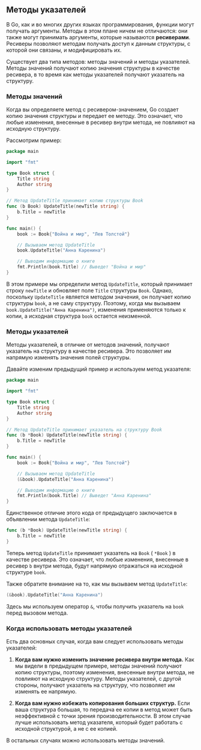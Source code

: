<h2>Методы указателей</h2>

В Go, как и во многих других языках программирования, функции могут получать аргументы. Методы в этом плане ничем не отличаются: они также могут принимать аргументы, которые называются **ресиверами**.  Ресиверы позволяют методам получать доступ к данным структуры, с которой они связаны, и модифицировать их.

Существует два типа методов: методы значений и методы указателей.  Методы значений получают копию значения структуры в качестве ресивера, в то время как методы указателей получают указатель на структуру.

<h3>Методы значений</h3>

Когда вы определяете метод с ресивером-значением, Go создает копию значения структуры и передает ее методу.  Это означает, что любые изменения, внесенные в ресивер внутри метода, не повлияют на исходную структуру.

Рассмотрим пример:

```go
package main

import "fmt"

type Book struct {
	Title string
	Author string
}

// Метод UpdateTitle принимает копию структуры Book
func (b Book) UpdateTitle(newTitle string) {
	b.Title = newTitle
}

func main() {
	book := Book{"Война и мир", "Лев Толстой"}

	// Вызываем метод UpdateTitle
	book.UpdateTitle("Анна Каренина")

	// Выводим информацию о книге
	fmt.Println(book.Title) // Выведет "Война и мир"
}
```

В этом примере мы определили метод `UpdateTitle`, который принимает строку `newTitle` и обновляет поле `Title` структуры `Book`. Однако, поскольку `UpdateTitle` является методом значения, он получает копию структуры `book`, а не саму структуру.  Поэтому, когда мы вызываем `book.UpdateTitle("Анна Каренина")`, изменения применяются только к копии, а исходная структура `book` остается неизменной.

<h3>Методы указателей</h3>

Методы указателей, в отличие от методов значений, получают указатель на структуру в качестве ресивера. Это позволяет им напрямую изменять значения полей структуры.

Давайте изменим предыдущий пример и используем метод указателя:

```go
package main

import "fmt"

type Book struct {
	Title string
	Author string
}

// Метод UpdateTitle принимает указатель на структуру Book
func (b *Book) UpdateTitle(newTitle string) {
	b.Title = newTitle
}

func main() {
	book := Book{"Война и мир", "Лев Толстой"}

	// Вызываем метод UpdateTitle
	(&book).UpdateTitle("Анна Каренина")

	// Выводим информацию о книге
	fmt.Println(book.Title) // Выведет "Анна Каренина"
}
```

Единственное отличие этого кода от предыдущего заключается в объявлении метода `UpdateTitle`:

```go
func (b *Book) UpdateTitle(newTitle string) {
	b.Title = newTitle
}
```

Теперь метод `UpdateTitle` принимает указатель на `Book` ( `*Book` ) в качестве ресивера. Это означает, что любые изменения, внесенные в ресивер `b` внутри метода, будут напрямую отражаться на исходной структуре `book`.

Также обратите внимание на то, как мы вызываем метод `UpdateTitle`:

```go
(&book).UpdateTitle("Анна Каренина")
```

Здесь мы используем оператор `&`, чтобы получить указатель на `book` перед вызовом метода. 

<h3>Когда использовать методы указателей</h3>

Есть два основных случая, когда вам следует использовать методы указателей:

1. **Когда вам нужно изменить значение ресивера внутри метода.**  Как мы видели в предыдущем примере, методы значений получают копию структуры, поэтому изменения, внесенные внутри метода, не повлияют на исходную структуру. Методы указателей, с другой стороны, получают указатель на структуру, что позволяет им изменять ее напрямую.

2. **Когда вам нужно избежать копирования больших структур.**  Если ваша структура большая, то передача ее копии в метод может быть неэффективной с точки зрения производительности. В этом случае лучше использовать метод указателя, который будет работать с исходной структурой, а не с ее копией.

В остальных случаях можно использовать методы значений. 
